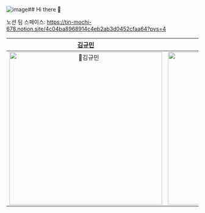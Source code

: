 ![image](https://github.com/GSC-AlgorithmSolvers/.github/assets/68456336/37096d9e-258c-40ac-ab9e-d69a7c1fae59)## Hi there 👋

노션 팀 스페이스: https://tin-mochi-678.notion.site/4c04ba8968914c4eb2ab3d0452cfaa64?pvs=4

|[김규민](https://github.com/kyumin1227)|[권혁일](https://github.com/kwonhyukil)|[김근형](https://github.com/gim35182)|[박정민](https://github.com/jammmin02)|[나오](https://github.com/nao976)
| :-: | :-: | :-: | :-: | :-: |
|<img src="https://avatars.githubusercontent.com/u/68456336?s=70&v=4" width=400px alt="김규민"/>|<img src="https://avatars.githubusercontent.com/u/163083073?s=70&v=4" width=400px alt="권혁일"/>|<img src="https://avatars.githubusercontent.com/u/162973032?s=70&v=4" width=400px alt="김근형"/>|<img src="https://avatars.githubusercontent.com/u/162419902?s=100&v=4" width=400px alt="박정민"/>|<img src="https://avatars.githubusercontent.com/u/72593049?s=70&v=4" width=400px alt="나오"/>|

<!--

**Here are some ideas to get you started:**

🙋‍♀️ A short introduction - what is your organization all about?
🌈 Contribution guidelines - how can the community get involved?
👩‍💻 Useful resources - where can the community find your docs? Is there anything else the community should know?
🍿 Fun facts - what does your team eat for breakfast?
🧙 Remember, you can do mighty things with the power of [Markdown](https://docs.github.com/github/writing-on-github/getting-started-with-writing-and-formatting-on-github/basic-writing-and-formatting-syntax)
-->
